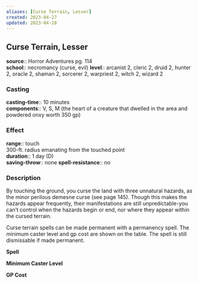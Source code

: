 ```yaml
---
aliases: [Curse Terrain, Lesser]
created: 2023-04-27
updated: 2023-04-28
---
```


## Curse Terrain, Lesser

**source**:: Horror Adventures pg. 114  
**school**:: necromancy (curse, evil)
**level**:: arcanist 2, cleric 2, druid 2, hunter 2, oracle 2, shaman 2, sorcerer 2, warpriest 2, witch 2, wizard 2

### Casting

**casting-time**:: 10 minutes  
**components**:: V, S, M (the heart of a creature that dwelled in the area and powdered onxy worth 350 gp)

### Effect

**range**:: touch  
300-ft. radius emanating from the touched point  
**duration**:: 1 day (D)  
**saving-throw**:: none
**spell-resistance**:: no

### Description

By touching the ground, you curse the land with three unnatural hazards, as the minor perilous demesne curse (see page 145). Though this makes the hazards appear frequently, their manifestations are still unpredictable-you can’t control when the hazards begin or end, nor where they appear within the cursed terrain.  
  
Curse terrain spells can be made permanent with a permanency spell. The minimum caster level and gp cost are shown on the table. The spell is still dismissable if made permanent.  
  

**Spell**

**Minimum Caster Level**

**GP Cost**
